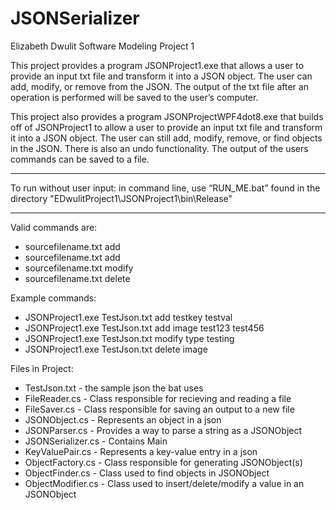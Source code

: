 # JSONSerializer

Elizabeth Dwulit
Software Modeling
Project 1

This project provides a program JSONProject1.exe that allows a user to provide an input txt file and transform it into a JSON object. The user can add, modify, or remove from the JSON. The output of the txt file after an operation is performed will be saved to the user’s computer.


This project also provides a program JSONProjectWPF4dot8.exe that builds off of JSONProject1 to allow a user to provide an input txt file and transform it into a JSON object. The user can still add, modify, remove, or find objects in the JSON. There is also an undo functionality. The output of the users commands can be saved to a file.

***************************
To run without user input: in command line, use “RUN_ME.bat” found in the directory "EDwulitProject1\JSONProject1\bin\Release"
**************************

Valid commands are:
- sourcefilename.txt add <newKey> <value>
- sourcefilename.txt add <key> <newKey> <value>
- sourcefilename.txt modify <key> <replacement string value>
- sourcefilename.txt delete <key>

Example commands:
- JSONProject1.exe TestJson.txt add testkey testval
- JSONProject1.exe TestJson.txt add image test123 test456
- JSONProject1.exe TestJson.txt modify type testing
- JSONProject1.exe TestJson.txt delete image

Files in Project:
- TestJson.txt - the sample json the bat uses
- FileReader.cs - Class responsible for recieving and reading a file
- FileSaver.cs - Class responsible for saving an output to a new file
- JSONObject.cs - Represents an object in a json
- JSONParser.cs - Provides a way to parse a string as a JSONObject
- JSONSerializer.cs - Contains Main
- KeyValuePair.cs - Represents a key-value entry in a json
- ObjectFactory.cs - Class responsible for generating JSONObject(s)
- ObjectFinder.cs - Class used to find objects in JSONObject
- ObjectModifier.cs - Class used to insert/delete/modify a value in an JSONObject
